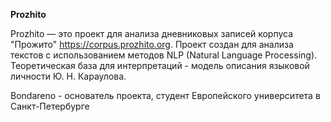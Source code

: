 **Prozhito**

Prozhito — это проект для анализа дневниковых записей корпуса "Прожито"
https://corpus.prozhito.org.
Проект создан для анализа текстов с использованием методов NLP (Natural Language Processing).
Теоретическая база для интерпретаций - модель описания языковой личности Ю. Н. Караулова.

Bondareno - основатель проекта, студент Европейского университета в Санкт-Петербурге
